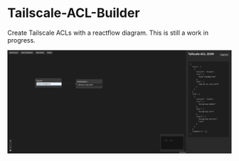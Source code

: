 # Tailscale-ACL-Builder

Create Tailscale ACLs with a reactflow diagram. This is still a work in progress.

![Tailscale ACL Builder Showcase](./showcase/showcase1.png)
